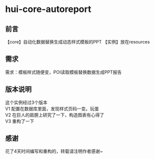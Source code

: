 # hui-core-autoreport
## 前言
【core】自动化数据替换生成动态样式模板的PPT
【实例】放在resources
## 需求
需求：模板样式随便变，POI读取模板替换数据生成PPT报告

## 版本说明
这个实例经过3个版本<br>
V1 配置在数据库里面，发现样式页码一变。玩蛋<br>
V2 在巨人的肩膀上研究了一下，构造图表有心得了<br>
V3 重构了一下<br>


## 感谢
花了4天时间编写和重构的，转载请注明作者感谢~
